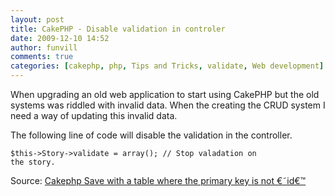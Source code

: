 ```yaml
---
layout: post
title: CakePHP - Disable validation in controler 
date: 2009-12-10 14:52
author: funvill
comments: true
categories: [cakephp, php, Tips and Tricks, validate, Web development]
---
```

When upgrading an old web application to start using CakePHP but the old systems was riddled with invalid data. When the creating the CRUD system I need a way of updating this invalid data.

The following line of code will disable the validation in the controller.

<code>$this-&gt;Story-&gt;validate = array(); // Stop valadation on the story.</code>

Source: <a href="http://stackoverflow.com/questions/1766862/cakephp-save-with-a-table-where-the-primary-key-is-not-id/1767133">Cakephp Save with a table where the primary key is not €˜id€™</a>
